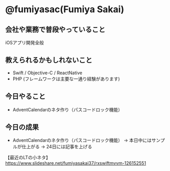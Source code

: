 # @fumiyasac(Fumiya Sakai)

## 会社や業務で普段やっていること

iOSアプリ開発全般

## 教えられるかもしれないこと

+ Swift / Objective-C / ReactNative
+ PHP (フレームワークは主要な一通り経験があります)

## 今日やること

+ AdventCalendarのネタ作り（パスコードロック機能）

## 今日の成果

+ AdventCalendarのネタ作り（パスコードロック機能） → 本日中にはサンプルが仕上がる → 24日には記事を上げる

【最近のLTの小ネタ】
https://www.slideshare.net/fumiyasakai37/rxswiftmvvm-126152551
